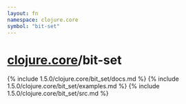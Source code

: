 ```yaml
---
layout: fn
namespace: clojure.core
symbol: "bit-set"
---
```


# [clojure.core](../)/bit-set

{% include 1.5.0/clojure.core/bit_set/docs.md %}
{% include 1.5.0/clojure.core/bit_set/examples.md %}
{% include 1.5.0/clojure.core/bit_set/src.md %}


